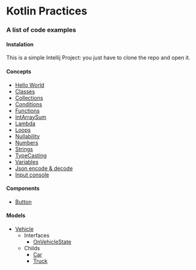 # Kotlin Practices

### A list of code examples

#### Instalation
This is a simple Intellij Project: you just have to clone the repo and open it.

#### Concepts
* [Hello World](src/main/kotlin/examples/HelloWorld.kt)
* [Classes](src/main/kotlin/examples/Classes.kt)
* [Collections](src/main/kotlin/examples/Collections.kt)
* [Conditions](src/main/kotlin/examples/Conditions.kt)
* [Functions](src/main/kotlin/examples/Functions.kt)
* [IntArraySum](src/main/kotlin/examples/IntArraySum.kt)
* [Lambda](src/main/kotlin/examples/Lambda.kt)
* [Loops](src/main/kotlin/examples/Loops.kt)
* [Nullability](src/main/kotlin/examples/Nullability.kt)
* [Numbers](src/main/kotlin/examples/Numbers.kt)
* [Strings](src/main/kotlin/examples/Strings.kt)
* [TypeCasting](src/main/kotlin/examples/TypeCasting.kt)
* [Variables](src/main/kotlin/examples/Variables.kt)
* [Json encode & decode](src/main/kotlin/examples/Json.kt)
* [Input console](src/main/kotlin/examples/Input.kt)

#### Components
* [Button](src/main/kotlin/components/Button.kt)

#### Models
* [Vehicle](src/main/kotlin/models/Vehicle.kt)
    * Interfaces
        * [OnVehicleState](src/main/kotlin/interfaces/OnVehicleState.kt)
    * Childs
        * [Car](src/main/kotlin/models/Car.kt)
        * [Truck](src/main/kotlin/models/Truck.kt)
